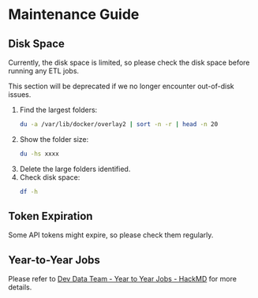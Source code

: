 # Maintenance Guide

## Disk Space

Currently, the disk space is limited, so please check the disk space before running any ETL jobs.

This section will be deprecated if we no longer encounter out-of-disk issues.

1. Find the largest folders:
    ```bash
    du -a /var/lib/docker/overlay2 | sort -n -r | head -n 20
    ```
2. Show the folder size:
    ```bash
    du -hs xxxx
    ```
3. Delete the large folders identified.
4. Check disk space:
    ```bash
    df -h
    ```

## Token Expiration

Some API tokens might expire, so please check them regularly.

## Year-to-Year Jobs

Please refer to [Dev Data Team - Year to Year Jobs - HackMD](https://hackmd.io/R417olqPQSWnQYY1Oc_-Sw?view) for more details.
